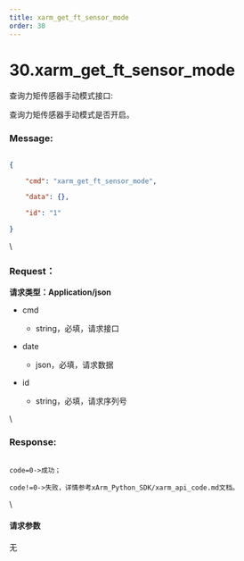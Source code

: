 ```yaml
---
title: xarm_get_ft_sensor_mode
order: 30
---
```

# 30.xarm\_get\_ft\_sensor\_mode



 



查询力矩传感器手动模式接口:

查询力矩传感器手动模式是否开启。



### Message:  



```json

{

    "cmd": "xarm_get_ft_sensor_mode",

    "data": {},

    "id": "1"

}

```



\





### Request：    



**请求类型：Application/json**



* cmd

  * string，必填，请求接口

* date

  * json，必填，请求数据

* id

  * string，必填，请求序列号



\





### Response:     



```

code=0->成功；

code!=0->失败，详情参考xArm_Python_SDK/xarm_api_code.md文档。

```



\





#### 请求参数



无
